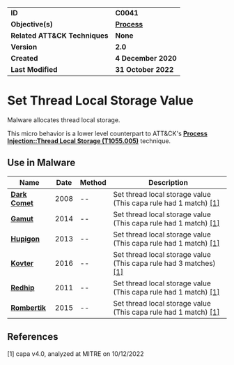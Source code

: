 <table>
<tr>
<td><b>ID</b></td>
<td><b>C0041</b></td>
</tr>
<tr>
<td><b>Objective(s)</b></td>
<td><b><a href="../process">Process</a></b></td>
</tr>
<tr>
<td><b>Related ATT&CK Techniques</b></td>
<td><b>None</b></td>
</tr>
<tr>
<td><b>Version</b></td>
<td><b>2.0</b></td>
</tr>
<tr>
<td><b>Created</b></td>
<td><b>4 December 2020</b></td>
</tr>
<tr>
<td><b>Last Modified</b></td>
<td><b>31 October 2022</b></td>
</tr>
</table>


# Set Thread Local Storage Value

Malware allocates thread local storage. 

This micro behavior is a lower level counterpart to ATT&CK's [**Process Injection::Thread Local Storage (T1055.005)**](https://attack.mitre.org/techniques/T1055/005) technique.

## Use in Malware

|Name|Date|Method|Description|
|---|---|---|---|
|[**Dark Comet**](../xample-malware/dark-comet.md)|2008|--|Set thread local storage value (This capa rule had 1 match) [[1]](#1)|
|[**Gamut**](../xample-malware/gamut.md)|2014|--|Set thread local storage value (This capa rule had 1 match) [[1]](#1)|
|[**Hupigon**](../xample-malware/hupigon.md)|2013|--|Set thread local storage value (This capa rule had 1 match) [[1]](#1)|
|[**Kovter**](../xample-malware/kovter.md)|2016|--|Set thread local storage value (This capa rule had 3 matches) [[1]](#1)|
|[**Redhip**](../xample-malware/rebhip.md)|2011|--|Set thread local storage value (This capa rule had 1 match) [[1]](#1)|
|[**Rombertik**](../xample-malware/rombertik.md)|2015|--|Set thread local storage value (This capa rule had 1 match) [[1]](#1)|

## References

<a name="1">[1]</a> capa v4.0, analyzed at MITRE on 10/12/2022

